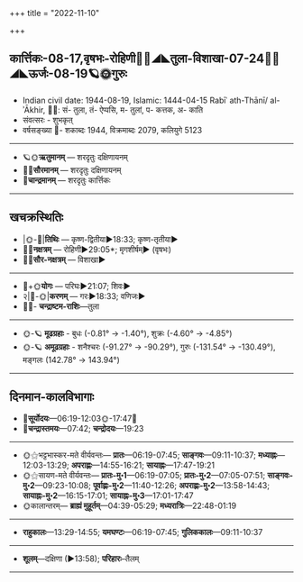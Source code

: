 +++
title = "2022-11-10"

+++
## कार्त्तिकः-08-17,वृषभः-रोहिणी🌛🌌◢◣तुला-विशाखा-07-24🌌🌞◢◣ऊर्जः-08-19🪐🌞गुरुः
- Indian civil date: 1944-08-19, Islamic: 1444-04-15 Rabīʿ ath-Thānī/ al-ʾĀkhir, 🌌🌞: सं- तुला, तं- ऐप्पसि, म- तुलां, प- कत्तक, अ- काति
- संवत्सरः - शुभकृत्
- वर्षसङ्ख्या 🌛- शकाब्दः 1944, विक्रमाब्दः 2079, कलियुगे 5123
___________________
- 🪐🌞**ऋतुमानम्** — शरदृतुः दक्षिणायनम्
- 🌌🌞**सौरमानम्** — शरदृतुः दक्षिणायनम्
- 🌛**चान्द्रमानम्** — शरदृतुः कार्त्तिकः
___________________


## खचक्रस्थितिः
- |🌞-🌛|**तिथिः** — कृष्ण-द्वितीया►18:33; कृष्ण-तृतीया►  
- 🌌🌛**नक्षत्रम्** — रोहिणी►29:05*; मृगशीर्षम्► (वृषभः)  
- 🌌🌞**सौर-नक्षत्रम्** — विशाखा►  
___________________
- 🌛+🌞**योगः** — परिघः►21:07; शिवः►  
- २|🌛-🌞|**करणम्** — गरः►18:33; वणिजः►  
- 🌌🌛- **चन्द्राष्टम-राशिः**—तुला  
___________________
- 🌞-🪐 **मूढग्रहाः** - बुधः (-0.81° → -1.40°), शुक्रः (-4.60° → -4.85°)
- 🌞-🪐 **अमूढग्रहाः** - शनैश्चरः (-91.27° → -90.29°), गुरुः (-131.54° → -130.49°), मङ्गलः (142.78° → 143.94°)
___________________


## दिनमान-कालविभागाः
- 🌅**सूर्योदयः**—06:19-12:03🌞️-17:47🌇  
- 🌛**चन्द्रास्तमयः**—07:42; **चन्द्रोदयः**—19:23  
___________________
- 🌞⚝भट्टभास्कर-मते वीर्यवन्तः— **प्रातः**—06:19-07:45; **साङ्गवः**—09:11-10:37; **मध्याह्नः**—12:03-13:29; **अपराह्णः**—14:55-16:21; **सायाह्नः**—17:47-19:21  
- 🌞⚝सायण-मते वीर्यवन्तः— **प्रातः-मु॰1**—06:19-07:05; **प्रातः-मु॰2**—07:05-07:51; **साङ्गवः-मु॰2**—09:23-10:08; **पूर्वाह्णः-मु॰2**—11:40-12:26; **अपराह्णः-मु॰2**—13:58-14:43; **सायाह्नः-मु॰2**—16:15-17:01; **सायाह्नः-मु॰3**—17:01-17:47  
- 🌞कालान्तरम्— **ब्राह्मं मुहूर्तम्**—04:39-05:29; **मध्यरात्रिः**—22:48-01:19  
___________________
- **राहुकालः**—13:29-14:55; **यमघण्टः**—06:19-07:45; **गुलिककालः**—09:11-10:37  
___________________
- **शूलम्**—दक्षिणा (►13:58); **परिहारः**–तैलम्  
___________________
